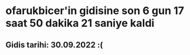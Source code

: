 # ofarukbicer'in gidisine son 6 gun 17 saat 50 dakika 21 saniye kaldi

## Gidis tarihi: 30.09.2022 :(